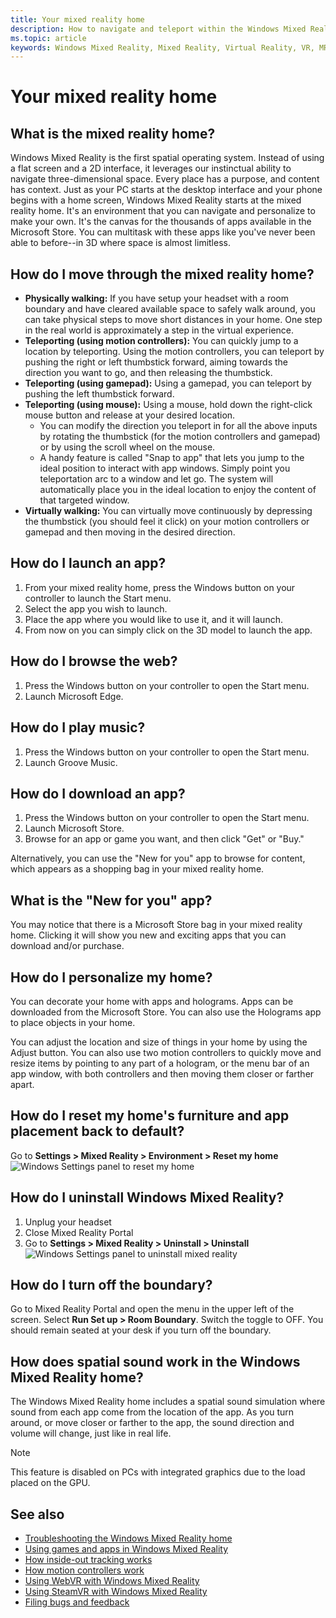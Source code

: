 ```yaml
---
title: Your mixed reality home
description: How to navigate and teleport within the Windows Mixed Reality home, launch apps and games, personalize the home, and change visual, audio, and speech settings.
ms.topic: article
keywords: Windows Mixed Reality, Mixed Reality, Virtual Reality, VR, MR, Home, Navigate, Get around, apps, games
---
```



# Your mixed reality home

## What is the mixed reality home?

Windows Mixed Reality is the first spatial operating system. Instead of using a flat screen and a 2D interface, it leverages our instinctual ability to navigate three-dimensional space. Every place has a purpose, and content has context. Just as your PC starts at the desktop interface and your phone begins with a home screen, Windows Mixed Reality starts at the mixed reality home. It's an environment that you can navigate and personalize to make your own. It's the canvas for the thousands of apps available in the Microsoft Store. You can multitask with these apps like you've never been able to before--in 3D where space is almost limitless. 

## How do I move through the mixed reality home?
* **Physically walking:** If you have setup your headset with a room boundary and have cleared available space to safely walk around, you can take physical steps to move short distances in your home. One step in the real world is approximately a step in the virtual experience.
* **Teleporting (using motion controllers):** You can quickly jump to a location by teleporting. Using the motion controllers, you can teleport by pushing the right or left thumbstick forward, aiming towards the direction you want to go, and then releasing the thumbstick.
* **Teleporting (using gamepad):** Using a gamepad, you can teleport by pushing the left thumbstick forward.
* **Teleporting (using mouse):** Using a mouse, hold down the right-click mouse button and release at your desired location.
  * You can modify the direction you teleport in for all the above inputs by rotating the thumbstick (for the motion controllers and gamepad) or by using the scroll wheel on the mouse.
  * A handy feature is called "Snap to app" that lets you jump to the ideal position to interact with app windows. Simply point you teleportation arc to a window and let go. The system will automatically place you in the ideal location to enjoy the content of that targeted window.
* **Virtually walking:** You can virtually move continuously by depressing the thumbstick (you should feel it click) on your motion controllers or gamepad and then moving in the desired direction.

## How do I launch an app?

1. From your mixed reality home, press the Windows button on your controller to launch the Start menu. 
2. Select the app you wish to launch. 
3. Place the app where you would like to use it, and it will launch.
4. From now on you can simply click on the 3D model to launch the app.

## How do I browse the web?

1. Press the Windows button on your controller to open the Start menu.
2. Launch Microsoft Edge.

## How do I play music?

1. Press the Windows button on your controller to open the Start menu.
2. Launch Groove Music.

## How do I download an app?

1. Press the Windows button on your controller to open the Start menu.
2. Launch Microsoft Store.
3. Browse for an app or game you want, and then click "Get" or "Buy."

Alternatively, you can use the "New for you" app to browse for content, which appears as a shopping bag in your mixed reality home.

## What is the "New for you" app?

You may notice that there is a Microsoft Store bag in your mixed reality home. Clicking it will show you new and exciting apps that you can download and/or purchase.

## How do I personalize my home?

You can decorate your home with apps and holograms. Apps can be downloaded from the Microsoft Store. You can also use the Holograms app to place objects in your home.

You can adjust the location and size of things in your home by using the Adjust button. You can also use two motion controllers to quickly move and resize items by pointing to any part of a hologram, or the menu bar of an app window, with both controllers and then moving them closer or farther apart.

## How do I reset my home's furniture and app placement back to default?

Go to **Settings > Mixed Reality > Environment > Reset my home** ![Windows Settings panel to reset my home](images/1050px-environmentreset.png)

## How do I uninstall Windows Mixed Reality?
1. Unplug your headset
2. Close Mixed Reality Portal
3. Go to **Settings > Mixed Reality > Uninstall > Uninstall** ![Windows Settings panel to uninstall mixed reality](images/1050px-uninstall2.png)

## How do I turn off the boundary?

Go to Mixed Reality Portal and open the menu in the upper left of the screen. Select **Run Set up > Room Boundary**. Switch the toggle to OFF. You should remain seated at your desk if you turn off the boundary.

## How does spatial sound work in the Windows Mixed Reality home?

The Windows Mixed Reality home includes a spatial sound simulation where sound from each app come from the location of the app. As you turn around, or move closer or farther to the app, the sound direction and volume will change, just like in real life. 

> [!NOTE]
> This feature is disabled on PCs with integrated graphics due to the load placed on the GPU.

## See also

* [Troubleshooting the Windows Mixed Reality home](set-up-questions.md#my-controllers-arent-showing-in-my-windows-mixed-reality-home)
* [Using games and apps in Windows Mixed Reality](using-games-and-apps-in-windows-mixed-reality.md)
* [How inside-out tracking works](tracking-system.md)
* [How motion controllers work](motion-controllers.md)
* [Using WebVR with Windows Mixed Reality](webvr.md)
* [Using SteamVR with Windows Mixed Reality](using-steamvr-with-windows-mixed-reality.md)
* [Filing bugs and feedback](filing-feedback.md)
